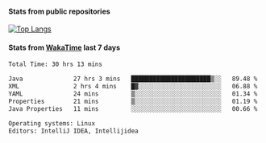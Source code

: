 #### Stats from public repositories

[![Top Langs](https://github-readme-stats.vercel.app/api/top-langs/?username=hyoghurt&layout=compact&exclude_repo=multiserver,docker_compose&langs_count=6)](https://github.com/anuraghazra/github-readme-stats)

#### Stats from [WakaTime](https://wakatime.com/@hyoghurt) last 7 days
<!--START_SECTION:waka-->

```txt
Total Time: 30 hrs 13 mins

Java              27 hrs 3 mins   ██████████████████████▒░░   89.48 %
XML               2 hrs 4 mins    █▓░░░░░░░░░░░░░░░░░░░░░░░   06.88 %
YAML              24 mins         ▒░░░░░░░░░░░░░░░░░░░░░░░░   01.34 %
Properties        21 mins         ▒░░░░░░░░░░░░░░░░░░░░░░░░   01.19 %
Java Properties   11 mins         ░░░░░░░░░░░░░░░░░░░░░░░░░   00.66 %

Operating systems: Linux
Editors: IntelliJ IDEA, Intellijidea
```

<!--END_SECTION:waka-->
